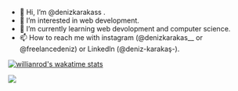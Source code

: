 - 👋 Hi, I’m @denizkarakass .
- 👀 I’m interested in web development.
- 🌱 I’m currently learning web devolopment and computer science.
- 📫 How to reach me with instagram (@denizkarakas__ or @freelancedeniz) or Linkedln (@deniz-karakaş-).


[![willianrod's wakatime stats](https://github-readme-stats.vercel.app/api/wakatime?username=denizkarakass)](https://github.com/anuraghazra/github-readme-stats)


<img src="https://github-readme-stats.vercel.app/api?username=denizkarakass&&show_icons=true&title_color=ffffff&icon_color=bb2acf&text_color=daf7dc&bg_color=151515">



<!---
denizkarakass/denizkarakass is a ✨ special ✨ repository because its `README.md` (this file) appears on your GitHub profile.
You can click the Preview link to take a look at your changes.
--->
